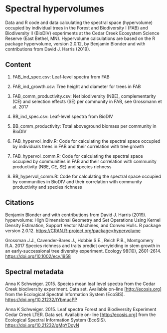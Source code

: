 # Spectral hypervolumes
Data and R code and data calculating the spectral space (hypervolume) occupied by individual trees in the Forest and Biodiversity I (FAB) and Biodiversity II (BioDIV) experiments at the Cedar Creek Ecosystem Science Reserve (East Bethel, MN). Hypervolume calculations are based on the R package hypervolume, version 2.0.12, by Benjamin Blonder and with contributions from David J. Harris (2019).

## Content
1) FAB_ind_spec.csv: Leaf-level spectra from FAB

2) FAB_ind_growth.csv: Tree height and diameter for trees in FAB

3) FAB_comm_productivity.csv: Net biodiversity (NBE), complementarity (CE) and selection effects (SE) per community in FAB, see Grossmann et al. 2017

4) BB_ind_spec.csv: Leaf-level spectra from BioDIV

5) BB_comm_productivity: Total aboveground biomass per community in BioDIV

6) FAB_hypervol_indiv.R: Code for calculating the spectral space occupied by individuals trees in FAB and their correlation with tree growth

7) FAB_hypervol_comm.R: Code for calculating the spectral space occupied by communities in FAB and their correlation with community productivity (NBE, CE, SE) and species richness

8) BB_hypervol_comm.R: Code for calculating the spectral space occupied by communities in BioDIV and their correlation with community productivity and species richness

## Citations
Benjamin Blonder and with contributions from David J. Harris (2019). hypervolume: High Dimensional Geometry and Set Operations Using Kernel Density Estimation, Support Vector Machines, and Convex Hulls. R package version 2.0.12. https://CRAN.R-project.org/package=hypervolume

Grossman J.J., Cavender‐Bares J., Hobbie S.E., Reich P.B., Montgomery R.A. 2017 Species richness and traits predict overyielding in stem growth in an early‐successional tree diversity experiment. Ecology 98(10), 2601-2614. https://doi.org/10.1002/ecy.1958


## Spectral metadata
Anna K Schweiger. 2015. Species mean leaf level spectra from the Cedar Creek biodiversity experiment. Data set. Available on-line [http://ecosis.org] from the Ecological Spectral Information System (EcoSIS). https://doi.org/10.21232/tYbmucPP

Anna K Schweiger. 2015. Leaf spectra Forest and Biodiversity Experiment Cedar Creek LTER. Data set. Available on-line [http://ecosis.org] from the Ecological Spectral Information System (EcoSIS). https://doi.org/10.21232/gMpYDoyN


